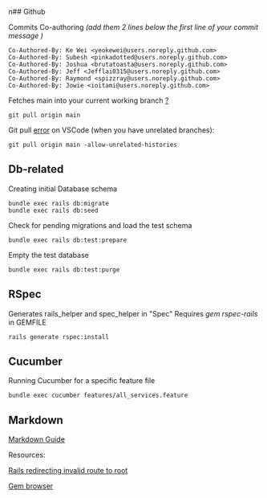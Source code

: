 n## Github

Commits Co-authoring _(add them 2 lines below the first line of your commit message )_

    Co-Authored-By: Ke Wei <yeokewei@users.noreply.github.com>
    Co-Authored-By: Subesh <pinkadotted@users.noreply.github.com>
    Co-Authored-By: Joshua <brutatoasta@users.noreply.github.com>
    Co-Authored-By: Jeff <Jefflai0315@users.noreply.github.com>    
    Co-Authored-By: Raymond <spizzray@users.noreply.github.com>  
    Co-Authored-By: Jowie <ioitami@users.noreply.github.com>  

Fetches main into your current working branch [?](https://stackoverflow.com/questions/52108832/what-is-the-difference-between-git-pull-and-git-pull-origin-master)
```
git pull origin main
```

Git pull [error](https://www.datree.io/resources/git-error-fatal-refusing-to-merge-unrelated-histories) on VSCode (when you have unrelated branches):
```
git pull origin main -allow-unrelated-histories
```

## Db-related

Creating initial Database schema
```
bundle exec rails db:migrate
bundle exec rails db:seed
```

Check for pending migrations and load the test schema
```
bundle exec rails db:test:prepare
```
Empty the test database
```
bundle exec rails db:test:purge
```

## RSpec
Generates rails_helper and spec_helper in "Spec"
Requires *gem rspec-rails* in GEMFILE

    rails generate rspec:install

## Cucumber
Running Cucumber for a specific feature file
```
bundle exec cucumber features/all_services.feature
```
## Markdown
[Markdown Guide](https://agea.github.io/tutorial.md/)



Resources:

[Rails redirecting invalid route to root](https://stackoverflow.com/questions/6548928/rails-redirecting-invalid-route-to-root)

[Gem browser](https://github.com/fnando/browser)
